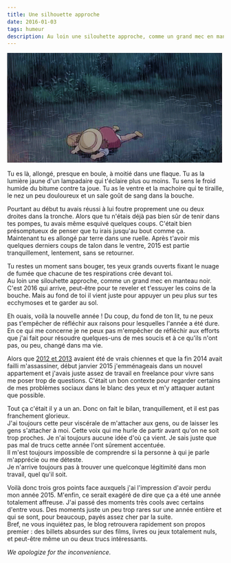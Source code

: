 ```yaml
---
title: Une silhouette approche
date: 2016-01-03
tags: humeur
description: Au loin une silouhette approche, comme un grand mec en manteau noir. C'est 2016 qui arrive, peut-être pour te reveler et t'essuyer les coins de la bouche.
---
```


![](/content/blog/2016/01/une-silhouette-approche/rain.gif)

Tu es là, allongé, presque en boule, à moitié dans une flaque. Tu as la lumière jaune d'un lampadaire qui t'éclaire plus ou moins. Tu sens le froid humide du bitume contre ta joue. Tu as le ventre et la machoire qui te tiraille, le nez un peu douloureux et un sale goût de sang dans la bouche.  

Pourtant au début tu avais réussi à lui foutre proprement une ou deux droites dans la tronche. Alors que tu n'étais déjà pas bien sûr de tenir dans tes pompes, tu avais même esquivé quelques coups. C'était bien présomptueux de penser que tu irais jusqu'au bout comme ça.  
Maintenant tu es allongé par terre dans une ruelle. Après t'avoir mis quelques derniers coups de talon dans le ventre, 2015 est partie tranquillement, lentement, sans se retourner.  

Tu restes un moment sans bouger, tes yeux grands ouverts fixant le nuage de fumée que chacune de tes respirations crée devant toi.  
Au loin une silouhette approche, comme un grand mec en manteau noir. C'est 2016 qui arrive, peut-être pour te reveler et t'essuyer les coins de la bouche. Mais au fond de toi il vient juste pour appuyer un peu plus sur tes ecchymoses et te garder au sol.

<!--more-->
<div class="separator" style="width:50%;margin:auto;"></div>
Eh ouais, voilà la nouvelle année&nbsp;!  
Du coup, du fond de ton lit, tu ne peux pas t'empêcher de réfléchir aux raisons pour lesquelles l'année a été dure. En ce qui me concerne je ne peux pas m'empêcher de réfléchir aux efforts que j'ai fait pour résoudre quelques-uns de mes soucis et à ce qu'ils n'ont pas, ou peu, changé dans ma vie.  

Alors que [2012 et 2013](https://twitter.com/pauljoannon/status/632237879192887296) avaient été de vrais chiennes et que la fin 2014 avait failli m'assassiner, début janvier 2015 j'emménageais dans un nouvel appartement et j'avais juste assez de travail en freelance pour vivre sans me poser trop de questions. C'était un bon contexte pour regarder certains de mes problèmes sociaux dans le blanc des yeux et m'y attaquer autant que possible.  

Tout ça c'était il y a un an. Donc on fait le bilan, tranquillement, et il est pas franchement glorieux.  
J'ai toujours cette peur viscérale de m'attacher aux gens, ou de laisser les gens s'attacher à moi. Cette voix qui me hurle de partir avant qu'on ne soit trop proches. Je n'ai toujours aucune idée d'où ça vient. Je sais juste que pas mal de trucs cette année l'ont sûrement accentuée.  
Il m'est toujours impossible de comprendre si la personne à qui je parle m'apprécie ou me déteste.  
Je n'arrive toujours pas à trouver une quelconque légitimité dans mon travail, quel qu'il soit.

Voilà donc trois gros points face auxquels j'ai l'impression d'avoir perdu mon année 2015. M'enfin, ce serait exagéré de dire que ça a été une année totalement affreuse. J'ai passé des moments très cools avec certains d'entre vous. Des moments juste un peu trop rares sur une année entière et qui se sont, pour beaucoup, payés assez cher par la suite.  
Bref, ne vous inquiétez pas, le blog retrouvera rapidement son propos premier&nbsp;: des billets absurdes sur des films, livres ou jeux totalement nuls, et peut-être même un ou deux trucs intéressants.  

*We apologize for the inconvenience.*
